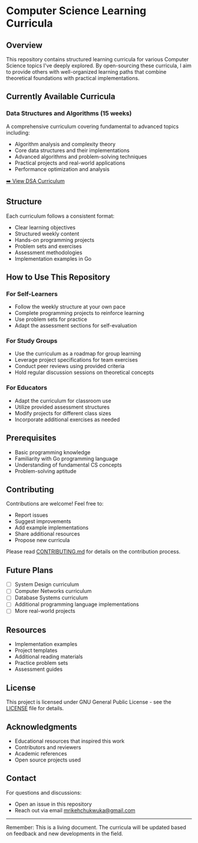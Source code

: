 # Computer Science Learning Curricula

## Overview
This repository contains structured learning curricula for various Computer Science topics I've deeply explored. By open-sourcing these curricula, I aim to provide others with well-organized learning paths that combine theoretical foundations with practical implementations.

## Currently Available Curricula

### Data Structures and Algorithms (15 weeks)
A comprehensive curriculum covering fundamental to advanced topics including:
- Algorithm analysis and complexity theory
- Core data structures and their implementations
- Advanced algorithms and problem-solving techniques
- Practical projects and real-world applications
- Performance optimization and analysis

[➡️ View DSA Curriculum](./DSA/README.md)

## Structure
Each curriculum follows a consistent format:
- Clear learning objectives
- Structured weekly content
- Hands-on programming projects
- Problem sets and exercises
- Assessment methodologies
- Implementation examples in Go

## How to Use This Repository

### For Self-Learners
- Follow the weekly structure at your own pace
- Complete programming projects to reinforce learning
- Use problem sets for practice
- Adapt the assessment sections for self-evaluation

### For Study Groups
- Use the curriculum as a roadmap for group learning
- Leverage project specifications for team exercises
- Conduct peer reviews using provided criteria
- Hold regular discussion sessions on theoretical concepts

### For Educators
- Adapt the curriculum for classroom use
- Utilize provided assessment structures
- Modify projects for different class sizes
- Incorporate additional exercises as needed

## Prerequisites
- Basic programming knowledge
- Familiarity with Go programming language
- Understanding of fundamental CS concepts
- Problem-solving aptitude

## Contributing
Contributions are welcome! Feel free to:
- Report issues
- Suggest improvements
- Add example implementations
- Share additional resources
- Propose new curricula

Please read [CONTRIBUTING.md](./CONTRIBUTING.md) for details on the contribution process.

## Future Plans
- [ ] System Design curriculum
- [ ] Computer Networks curriculum
- [ ] Database Systems curriculum
- [ ] Additional programming language implementations
- [ ] More real-world projects

## Resources
- Implementation examples
- Project templates
- Additional reading materials
- Practice problem sets
- Assessment guides

## License
This project is licensed under GNU General Public License - see the [LICENSE](./LICENSE) file for details.

## Acknowledgments
- Educational resources that inspired this work
- Contributors and reviewers
- Academic references
- Open source projects used

## Contact
For questions and discussions:
- Open an issue in this repository
- Reach out via email [mrikehchukwuka@gmail.com](mailto:mrikehchukwuka@gmail.com)

---
Remember: This is a living document. The curricula will be updated based on feedback and new developments in the field.